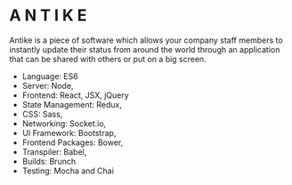 # A N T I K E

Antike is a piece of software which allows your company staff members to instantly update their 
status from around the world through an application that can be shared with others or put on a big screen.

* Language: ES6
* Server: Node,
* Frontend: React, JSX, jQuery
* State Management: Redux, 
* CSS: Sass,
* Networking: Socket.io,
* UI Framework: Bootstrap,
* Frontend Packages: Bower,
* Transpiler: Babel,
* Builds: Brunch
* Testing: Mocha and Chai